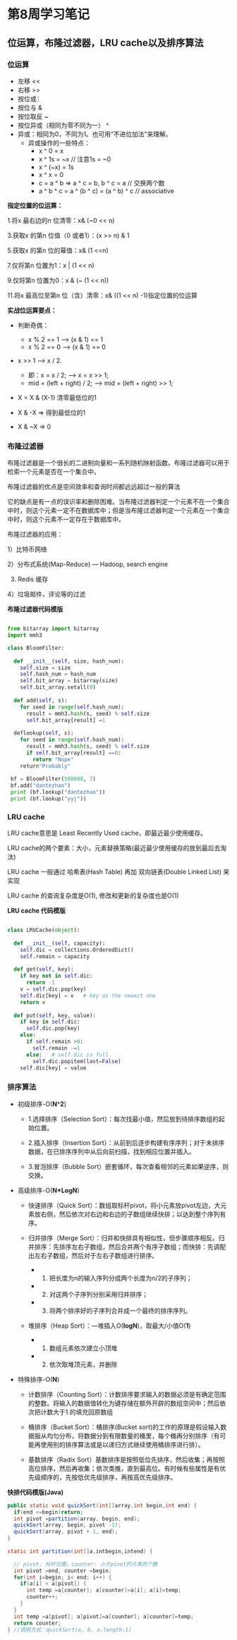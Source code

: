 # 第8周学习笔记

## 位运算，布隆过滤器，LRU cache以及排序算法

### 位运算

- 左移  <<  
- 右移  >>  
- 按位或 ︳  
- 按位与 &
- 按位取反  ~
- 按位异或（相同为零不同为一）  ^
- 异或：相同为0，不同为1。也可用“不进位加法”来理解。
  - 异或操作的一些特点：
    - x ^ 0 = x
    - x ^ 1s = ~x  // 注意1s = ~0
    - x ^ (~x) = 1s
    - x ^ x = 0
    - c = a ^ b   =>   a ^ c = b, b ^ c = a      // 交换两个数
    - a ^ b ^ c = a ^ (b ^ c) = (a ^ b) ^ c     // associative


**指定位置的位运算：**

1.将x 最右边的n 位清零：x& (~0 << n)


3.获取x 的第n 位值（0 或者1）：(x >> n) & 1


5.获取x 的第n 位的幂值：x& (1 <<n)


7.仅将第n 位置为1：x | (1 << n)


9.仅将第n 位置为0：x & (~ (1 << n))


11.将x 最高位至第n 位（含）清零：x& ((1 << n) -1)指定位置的位运算


**实战位运算要点：**

- 判断奇偶：
  - x % 2 == 1  —> (x & 1) == 1
  - x % 2 == 0  —> (x & 1) == 0

- x >> 1 —> x / 2.     
  - 即：x = x / 2;   —>    x = x >> 1;
  - mid = (left + right) / 2;   —>    mid = (left + right) >> 1;

- X = X & (X-1) 清零最低位的1

- X & -X => 得到最低位的1

- X & ~X => 0


### 布隆过滤器

布隆过滤器是一个很长的二进制向量和一系列随机映射函数。布隆过滤器可以用于检索一个元素是否在一个集合中。

布隆过滤器的优点是空间效率和查询时间都远远超过一般的算法

它的缺点是有一点的误识率和删除困难。当布隆过滤器判定一个元素不在一个集合中时，则这个元素一定不在数据库中；但是当布隆过滤器判定一个元素在一个集合中时，则这个元素不一定存在于数据库中。

布隆过滤器的应用：

1）比特币网络

2）分布式系统(Map-Reduce) –– Hadoop, search engine

3) Redis 缓存

4）垃圾邮件，评论等的过滤

**布隆过滤器代码模版**

``` python

from bitarray import bitarray 
import mmh3 

class BloomFilter: 
  
  def __init__(self, size, hash_num): 
    self.size = size 
    self.hash_num = hash_num 
    self.bit_array = bitarray(size) 
    self.bit_array.setall(0) 
    
  def add(self, s): 
    for seed in range(self.hash_num): 
      result = mmh3.hash(s, seed) % self.size 
      self.bit_array[result] =1
      
  deflookup(self, s): 
    for seed in range(self.hash_num): 
      result = mmh3.hash(s, seed) % self.size 
      if self.bit_array[result] ==0: 
        return "Nope"
    return"Probably"
    
 bf = BloomFilter(500000, 7) 
 bf.add("dantezhao") 
 print (bf.lookup("dantezhao")) 
 print (bf.lookup("yyj")) 

```

### LRU cache

LRU cache意思是 Least Recently Used cache，即最近最少使用缓存。

LRU cache的两个要素：大小，元素替换策略(最近最少使用缓存的放到最后去淘汰)

LRU cache 一般通过 哈希表(Hash Table) 再加 双向链表(Double Linked List) 来实现

LRU cache 的查询复杂度是O(1), 修改和更新的复杂度也是O(1)

**LRU cache 代码模版**

``` python

class LRUCache(object): 
  
  def __init__(self, capacity): 
    self.dic = collections.OrderedDict() 
    self.remain = capacity
    
  def get(self, key): 
    if key not in self.dic: 
      return -1
    v = self.dic.pop(key) 
    self.dic[key] = v   # key as the newest one 
    return v 
      
  def put(self, key, value): 
    if key in self.dic: 
      self.dic.pop(key) 
    else: 
      if self.remain >0: 
        self.remain -=1
      else:   # self.dic is full
        self.dic.popitem(last=False) 
    self.dic[key] = value

```

### 排序算法

- 初级排序-O(**N^2**)
  
  - 1.选择排序（Selection Sort）：每次找最小值，然后放到待排序数组的起始位置。
  
  - 2.插入排序（Insertion Sort）：从前到后逐步构建有序序列；对于未排序数据，在已排序序列中从后向前扫描，找到相应位置并插入。
  
  - 3.冒泡排序（Bubble Sort）嵌套循环，每次查看相邻的元素如果逆序，则交换。


- 高级排序-O(**N*LogN**)
  
  - 快速排序（Quick Sort）：数组取标杆pivot，将小元素放pivot左边，大元素放右侧，然后依次对右边和右边的子数组继续快排；以达到整个序列有序。
  
  - 归并排序（Merge Sort）：归并和快排具有相似性，但步骤顺序相反。归并排序：先排序左右子数组，然后合并两个有序子数组；而快排：先调配出左右子数组，然后对于左右子数组进行排序。
    - 1. 把长度为n的输入序列分成两个长度为n/2的子序列；
    - 2. 对这两个子序列分别采用归并排序；
    - 3. 将两个排序好的子序列合并成一个最终的排序序列。

  - 堆排序（Heap Sort）：—堆插入O(**logN**)，取最大/小值O(**1**)
    - 1. 数组元素依次建立小顶堆
    - 2. 依次取堆顶元素，并删除


- 特殊排序-O(**N**)
  
  - 计数排序（Counting Sort）：计数排序要求输入的数据必须是有确定范围的整数。将输入的数据值转化为键存储在额外开辟的数组空间中；然后依次把计数大于1 的填充回原数组
  
  - 桶排序（Bucket Sort）：桶排序(Bucket sort)的工作的原理是假设输入数据服从均匀分布，将数据分到有限数量的桶里，每个桶再分别排序（有可能再使用别的排序算法或是以递归方式继续使用桶排序进行排）。
  
  - 基数排序（Radix Sort）基数排序是按照低位先排序，然后收集；再按照高位排序，然后再收集；依次类推，直到最高位。有时候有些属性是有优先级顺序的，先按低优先级排序，再按高优先级排序。


**快排代码模版(Java)**

``` java
public static void quickSort(int[]array,int begin,int end) {
  if(end <=begin)return;
  int pivot =partition(array, begin, end);
  quickSort(array, begin, pivot -1);
  quickSort(array, pivot + 1, end); 
}
  
static int partition(int[]a,intbegin,intend) {

  // pivot: 标杆位置，counter: 小于pivot的元素的个数
  int pivot =end, counter =begin;
  for(int i=begin; i< end; i++) {
    if(a[i] < a[pivot]) {
      int temp =a[counter]; a[counter]=a[i]; a[i]=temp;
      counter++;
    }
  }
  int temp =a[pivot]; a[pivot]=a[counter]; a[counter]=temp;
  return counter;
} //调用方式：quickSort(a, 0, a.length-1)

``` 






